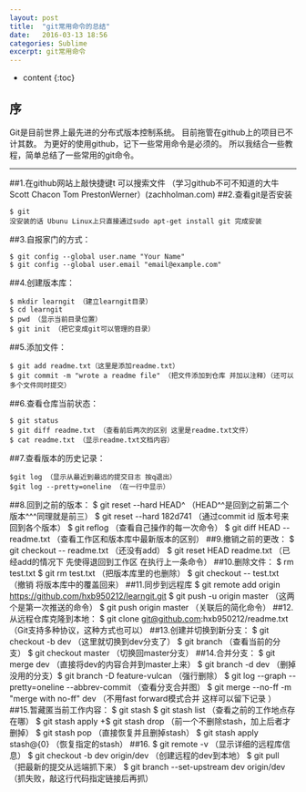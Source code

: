 ```yaml
---
layout: post
title:  "git常用命令的总结"
date:   2016-03-13 18:56
categories: Sublime
excerpt: git常用命令
---
```


* content
{:toc}


## 序   

Git是目前世界上最先进的分布式版本控制系统。
目前拖管在github上的项目已不计其数。
为更好的使用github，记下一些常用命令是必须的。
所以我结合一些教程，简单总结了一些常用的git命令。

---

##1.在github网站上敲快捷键t 可以搜索文件 （学习github不可不知道的大牛 Scott Chacon Tom PrestonWerner）(zachholman.com)
##2.查看git是否安装 

    $ git 
    没安装的话 Ubunu Linux上只直接通过sudo apt-get install git 完成安装
##3.自报家门的方式：

    $ git config --global user.name "Your Name"
    $ git config --global user.email "email@example.com"
##4.创建版本库：

    $ mkdir learngit （建立learngit目录）
    $ cd learngit
    $ pwd （显示当前目录位置）
    $ git init （把它变成git可以管理的目录）
##5.添加文件：

    $ git add readme.txt（这里是添加readme.txt）
    $ git commit -m "wrote a readme file" （把文件添加到仓库 并加以注释）（还可以多个文件同时提交）
##6.查看仓库当前状态：

    $ git status 
    $ git diff readme.txt （查看前后两次的区别 这里是readme.txt文件）
    $ cat readme.txt （显示readme.txt文档内容）
##7.查看版本的历史记录：
    
    $git log （显示从最近到最远的提交日志 按q退出）
    $git log --pretty=oneline （在一行中显示）
##8.回到之前的版本：
    $ git reset --hard HEAD^ （HEAD^^是回到之前第二个版本^^^同理就是前三）
    $ git reset --hard 182d741 （通过commit id 版本号来回到各个版本）
    $ git reflog  （查看自己操作的每一次命令）
    $ git diff HEAD -- readme.txt （查看工作区和版本库中最新版本的区别）
##9.撤销之前的更改：
    $ git checkout -- readme.txt （还没有add）
    $ git reset HEAD readme.txt （已经add的情况下 先使得退回到工作区 在执行上一条命令）
##10.删除文件：
    $ rm test.txt
    $ git rm test.txt  （把版本库里的也删除）
    $ git checkout -- test.txt （撤销 将版本库中的覆盖回来）
##11.同步到远程库
    $ git remote add origin https://github.com/hxb950212/learngit.git
    $ git push -u origin master  （这两个是第一次推送的命令）
    $ git push origin master （关联后的简化命令）
##12.从远程仓库克隆到本地：
    $ git clone git@github.com:hxb950212/readme.txt （Git支持多种协议，这种方式也可以）
##13.创建并切换到新分支：
    $ git checkout -b dev （这里就切换到dev分支了）
    $ git branch  （查看当前的分支）
    $ git checkout master （切换回master分支）
##14.合并分支：
    $ git merge dev （直接将dev的内容合并到master上来）
    $ git branch -d dev （删掉没用的分支）$ git branch -D feature-vulcan （强行删除）
    $ git log --graph --pretty=oneline --abbrev-commit （查看分支合并图）
    $ git merge --no-ff -m "merge with no-ff" dev （不用fast forward模式合并 这样可以留下记录 ）
##15.暂藏匿当前工作内容：
    $ git stash
    $ git stash list （查看之前的工作地点存在哪）
    $ git stash apply  +$ git stash drop （前一个不删除stash，加上后者才删掉）
    $ git stash pop （直接恢复并且删掉stash）
    $ git stash apply stash@{0} （恢复指定的stash）
##16. $ git remote -v （显示详细的远程库信息）
    $ git checkout -b dev origin/dev （创建远程的dev到本地）
    $ git pull （把最新的提交从远端抓下来）
    $ git branch --set-upstream dev origin/dev （抓失败，敲这行代码指定链接后再抓）

